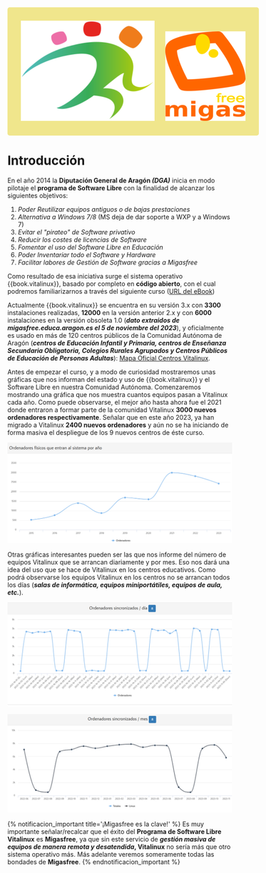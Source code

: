 
<div style="padding: 30px; text-align: center; width: 100%; border-radius: 5px; background-color: khaki;">
<img src="img/vitalinux.png" alt="Vitalinux" width="300" style="margin-right: 20px;">
  
<img src="img/migasfree.png" alt="Migasfree" width="180">
</div>

# Introducción

En el año 2014 la **Diputación General de Aragón *(DGA)*** inicia en modo pilotaje el **programa de Software Libre** con la finalidad de alcanzar los siguientes objetivos:

<ol>
<li class='fragment'>
<em>Poder <a>Reutilizar</a> equipos antiguos o de bajas prestaciones</em></li>
<li class='fragment'><em><a>Alternativa</a> a Windows 7/8 </em>(MS deja de dar soporte a WXP y a Windows 7)</li>
<li class='fragment'><em>Evitar el <a>"pirateo"</a> de Software privativo</em></li>
<li class='fragment'><em>Reducir los costes de <a>licencias de Software</a> </em></li>
<li class='fragment'><em>Fomentar el uso del <a>Software Libre en Educaci&oacute;n</a></em></li>
<li class='fragment'><em>Poder <a>Inventariar</a> todo el Software y Hardware</em></li>
<li class='fragment'><em>Facilitar labores de <a>Gesti&oacute;n de Software</a> gracias a <a>Migasfree</a></em></li>
</ol>

Como resultado de esa iniciativa surge el sistema operativo {{book.vitalinux}}, basado por completo en <b>código abierto</b>, con el cual podremos familiarizarnos a través del siguiente curso (<a href="https://catedu.github.io/curso-vitalinux/">URL del eBook</a>)

Actualmente {{book.vitalinux}} se encuentra en su versión 3.x con **3300** instalaciones realizadas, **12000** en la versión anterior 2.x y con **6000** instalaciones en la versión obsoleta 1.0 (***dato extraidos de migasfree.educa.aragon.es el 5 de noviembre del 2023***), y oficialmente es usado en más de 120 centros públicos de la Comunidad Autónoma de Aragón (***centros de Educación Infantil y Primaria, centros de Enseñanza Secundaria Obligatoria, Colegios Rurales Agrupados y Centros Públicos de Educación de Personas Adultas***): <a href="https://wiki.vitalinux.educa.aragon.es/index.php?title=P%C3%A1gina_principal/Centros_participantes">Mapa Oficial Centros Vitalinux</a>.

Antes de empezar el curso, y a modo de curiosidad mostraremos unas gráficas que nos informan del estado y uso de {{book.vitalinux}} y el Software Libre en nuestra Comunidad Autónoma.  Comenzaremos mostrando una gráfica que nos muestra cuantos equipos pasan a Vitalinux cada año.  Como puede observarse, el mejor año hasta ahora fue el 2021 donde entraron a formar parte de la comunidad Vitalinux **3000 nuevos ordenadores respectivamente**.  Señalar que en este año 2023, ya han migrado a Vitalinux **2400 nuevos ordenadores** y aún no se ha iniciando de forma masiva el despliegue de los 9 nuevos centros de éste curso.

![Número de equipos que migran a Vitalinux anualmente](img/parte1/vx-graficas-migasfree/vx-migasfree-grafica-equipos-nuevos-2023-11.png)

Otras gráficas interesantes pueden ser las que nos informe del número de equipos Vitalinux que se arrancan diariamente y por mes.  Eso nos dará una idea del uso que se hace de Vitalinux en los centros educativos. Como podrá observarse los equipos Vitalinux en los centros no se arrancan todos los días (***salas de informática, equipos miniportátiles, equipos de aula, etc.***).

![Número de equipos que arrancan diariamente](img/parte1/vx-graficas-migasfree/vx-grafica-migasfree-equipos_sincronizados_diariamente_2311.png)

![Número de equipos que arrancan al mes](img/parte1/vx-graficas-migasfree/vx-grafica-migasfree-equipos_sincronizados_mensualmente_2311.png)

{% notificacion_important title='¡Migasfree es la clave!' %}
Es muy importante señalar/recalcar que el éxito del <b>Programa de Software Libre Vitalinux</b> es <b>Migasfree</b>, ya que sin este servicio de <b><em>gestión masiva de equipos de manera remota y desatendida</em>, Vitalinux</b> no sería más que otro sistema operativo más. Más adelante veremos someramente todas las bondades de <b>Migasfree</b>.
{% endnotificacion_important %}
